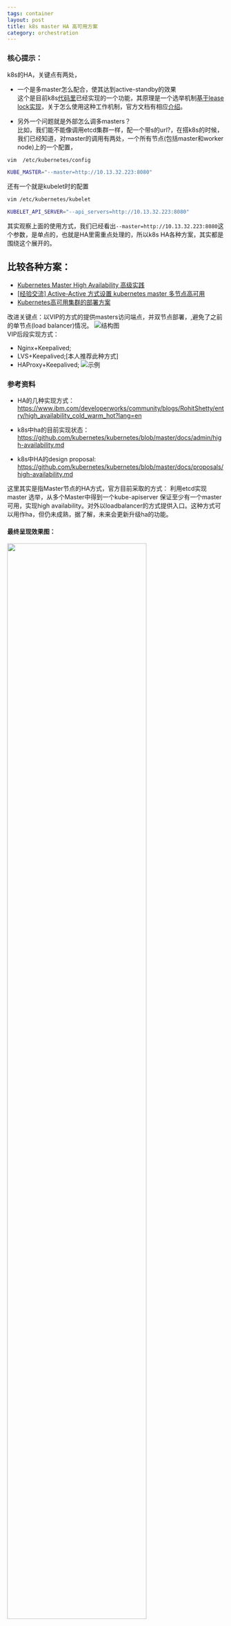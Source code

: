 ```yaml
---
tags: container
layout: post
title: k8s master HA 高可用方案
category: orchestration
---
```


### 核心提示：
k8s的HA，关键点有两处，
- 一个是多master怎么配合，使其达到active-standby的效果<br/>
这个是目前k8s[代码里](https://github.com/kubernetes/kubernetes/blob/fc31dae165f406026142f0dd9a98cada8474682a/pkg/client/leaderelection/leaderelection.go#L292)已经实现的一个功能，其原理是一个选举机制[基于lease lock实现](https://github.com/kubernetes/kubernetes/blob/fc31dae165f406026142f0dd9a98cada8474682a/pkg/client/leaderelection/leaderelection.go#L177)，关于怎么使用这种工作机制，官方文档有相应[介绍](https://github.com/kubernetes/kubernetes/blob/master/docs/admin/high-availability.md)。

- 另外一个问题就是外部怎么调多masters？<br/>
比如，我们能不能像调用etcd集群一样，配一个带s的url?，在搭k8s的时候，我们已经知道，对master的调用有两处，一个所有节点(包括master和worker node)上的一个配置，
```sh
vim  /etc/kubernetes/config

KUBE_MASTER="--master=http://10.13.32.223:8080"
```
还有一个就是kubelet时的配置
```sh
vim /etc/kubernetes/kubelet

KUBELET_API_SERVER="--api_servers=http://10.13.32.223:8080"
```
其实观察上面的使用方式，我们已经看出`--master=http://10.13.32.223:8080`这个参数，是单点的，也就是HA里需重点处理的，所以k8s HA各种方案，其实都是围绕这个展开的。


## 比较各种方案：
- [Kubernetes Master High Availability 高级实践](https://www.sdk.cn/news/4068)
- [[经验交流] Active-Active 方式设置 kubernetes master 多节点高可用](http://www.cnblogs.com/hahp/p/5803694.html)
- [Kubernetes高可用集群的部署方案](http://lecury.cn/k8s-ha/)


改进关键点：以VIP的方式的提供masters访问端点，并双节点部署，,避免了之前的单节点(load balancer)情况。
![结构图](http://images2015.cnblogs.com/blog/713972/201608/713972-20160824164712761-1788045403.png) <br/>
VIP后段实现方式：
- Nginx+Keepalived;
- LVS+Keepalived;[本人推荐此种方式]
- HAProxy+Keepalived;
![示例](http://www.skycloudsoftware.com/wp-content/uploads/zw_k8s05.png)

### 参考资料

- HA的几种实现方式： https://www.ibm.com/developerworks/community/blogs/RohitShetty/entry/high_availability_cold_warm_hot?lang=en

- k8s中ha的目前实现状态： https://github.com/kubernetes/kubernetes/blob/master/docs/admin/high-availability.md

- k8s中HA的design proposal: https://github.com/kubernetes/kubernetes/blob/master/docs/proposals/high-availability.md 


这里其实是指Master节点的HA方式，官方目前采取的方式： 利用etcd实现master 选举，从多个Master中得到一个kube-apiserver 保证至少有一个master可用，实现high availability。对外以loadbalancer的方式提供入口。这种方式可以用作ha，但仍未成熟，据了解，未来会更新升级ha的功能。


#### 最终呈现效果图：
<img src="https://kubernetes.io/images/docs/ha.svg" width = "80%" />

这种方式是基于容器部署的，也就是把api-server,scheduler,controller-manager均放于容器内。

## 配置步骤

假定三个master节点的ip分别是10.0.1.10，10.0.1.11，10.0.1.12, proxy(load balancer) ip为10.0.1.13

### 第一步：给每台master安装kubelet，以便于后续容器化安装各个组件。
下载[kubelet binary](https://storage.googleapis.com/kubernetes-release/release/v0.19.3/bin/linux/amd64/kubelet),安装
`systemctl enable kubelet` and `systemctl enable docker`

### 第二步：建etcd集群，参考前篇()；

### 第三步：配置master上的api-server组件，
Installing configuration files
1.`touch /var/log/kube-apiserver.log`
2.create a `/srv/kubernetes/` directory on each node
```sh
This directory includes:
    basic_auth.csv - basic auth user and password
    ca.crt - Certificate Authority cert
    known_tokens.csv - tokens that entities (e.g. the kubelet) can use to talk to the apiserver
    kubecfg.crt - Client certificate, public key
    kubecfg.key - Client certificate, private key
    server.cert - Server certificate, public key
    server.key - Server certificate, private key
```
最容易的方式就是从一个已经运行的master里拷贝出这些文件。
Starting the API Server
以容器的方式起，Pods文件请[下载](https://kubernetes.io/docs/admin/high-availability/kube-apiserver.yaml)，之后放在`/etc/kubernetes/manifests/`,kubelet会自动监视这个目录的变化，并启动对应Pods.

### 第四步：给API servers加Proxy [load balancing] 

因为现在有了三个API server在监听10.0.1.10:8080,10.0.1.11:8080,10.0.1.12:8080，用nginx做proxy转发，
```sh
upstream backend {
             #ip_hash;
             server 10.0.1.10:8080;
             server 10.0.1.11:8080;
             server 10.0.1.12:8080;
         }

server {
        listen       8080;
        server_name 10.0.1.13:8080;
        location / {
             #反向代理的地址
             proxy_pass http://backend;  
        }
}
```
### 第五步：在每个master节点Starting scheduler，关键点：开启--leader-elect=true

先建log文件，防止Docker把它mount成目录:`touch /var/log/kube-scheduler.log`
以容器的方式起，Pods文件请[下载](https://kubernetes.io/docs/admin/high-availability/kube-scheduler.yaml)，注意修改master url为proxy ip.之后放在`/etc/kubernetes/manifests/`,kubelet会自动监视这个目录的变化，并启动对应Pods.

### 第六步：在每个master节点Starting controller-manager，关键点：开启--leader-elect=true

先建log文件，防止Docker把它mount成目录:`touch /var/log/kube-controller-manager.log`
以容器的方式起，Pods文件请[下载](https://kubernetes.io/docs/admin/high-availability/kube-controller-manager.yaml)，注意修改master url为proxy ip,之后放在`/etc/kubernetes/manifests/`,kubelet会自动监视这个目录的变化，并启动对应Pods.


之后再把非master[worker node]节点的api-server逐个指向proxy ip[10.0.1.13].


+ 参考资料
